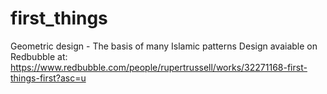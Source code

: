 # first_things
Geometric design - The basis of many Islamic patterns
Design avaiable on Redbubble at: https://www.redbubble.com/people/rupertrussell/works/32271168-first-things-first?asc=u
